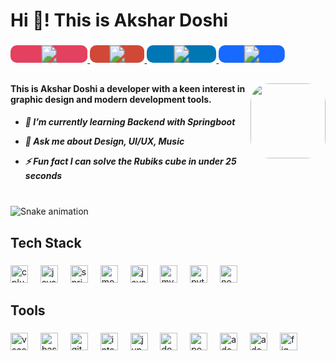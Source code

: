 <h1 align="left">Hi 👋! This is Akshar Doshi</h1>

###

<div align="left">
  <a href="https://www.instagram.com/akshardoshi09/" target="_blank">
    <svg width="123.25" height="28">
      <rect rx="10" width="123.25" height="28" fill="#E4405F"/>
      <image href="https://img.shields.io/static/v1?message=Instagram&logo=instagram&label=&color=E4405F&logoColor=white&labelColor=&style=for-the-badge" width="123.25" height="28" clip-path="url(#clip-instagram)" />
      <defs>
        <clipPath id="clip-instagram">
          <rect rx="10" width="123.25" height="28"/>
        </clipPath>
      </defs>
    </svg>
  </a>
  <a href="mailto:akshardoshi92@gmail.com" target="_blank">
    <svg width="87.25" height="28">
      <rect rx="10" width="87.25" height="28" fill="#D14836"/>
      <image href="https://img.shields.io/static/v1?message=Gmail&logo=gmail&label=&color=D14836&logoColor=white&labelColor=&style=for-the-badge" width="87.25" height="28" clip-path="url(#clip-gmail)" />
      <defs>
        <clipPath id="clip-gmail">
          <rect rx="10" width="87.25" height="28"/>
        </clipPath>
      </defs>
    </svg>
  </a>
  <a href="https://www.linkedin.com/in/akshar-doshi-551345207/" target="_blank">
    <svg width="111" height="28">
      <rect rx="10" width="111" height="28" fill="#0077B5"/>
      <image href="https://img.shields.io/static/v1?message=LinkedIn&logo=linkedin&label=&color=0077B5&logoColor=white&labelColor=&style=for-the-badge" width="111" height="28" clip-path="url(#clip-linkedin)" />
      <defs>
        <clipPath id="clip-linkedin">
          <rect rx="10" width="111" height="28"/>
        </clipPath>
      </defs>
    </svg>
  </a>
  <a href="https://www.behance.net/akshardoshi" target="_blank">
    <svg width="105.75" height="28">
      <rect rx="10" width="105.75" height="28" fill="#1769ff"/>
      <image href="https://img.shields.io/static/v1?message=Behance&logo=behance&label=&color=1769ff&logoColor=white&labelColor=&style=for-the-badge" width="105.75" height="28" clip-path="url(#clip-behance)" />
      <defs>
        <clipPath id="clip-behance">
          <rect rx="10" width="105.75" height="28"/>
        </clipPath>
      </defs>
    </svg>
  </a>
</div>

###

<h2 align="left"></h2>


###
<img align="right" height="120" width="120" style="border-radius:25%" src="images/pfp.png" />

###

<h4 align="left">This is Akshar Doshi a developer with a keen interest in graphic design and modern development tools.
<h5>

- 🌱 I’m currently learning **Backend with Springboot**

- 💬 Ask me about **Design, UI/UX, Music**

- ⚡ Fun fact **I can solve the Rubiks cube in under 25 seconds**

</h5>
</h4>

###

<br clear="both">

<img src="https://raw.githubusercontent.com/Ridiculous09/Ridiculous09/output/snake.svg" alt="Snake animation" />

###

<h2 align="left">Tech Stack</h2>

###

<div align="left">
  <img src="https://cdn.simpleicons.org/c++/00599C" height="28" alt="cplusplus logo"  />
  <img width="12" />
  <img src="https://cdn.jsdelivr.net/gh/devicons/devicon/icons/java/java-original.svg" height="28" alt="java logo"  />
  <img width="12" />
  <img src="https://cdn.jsdelivr.net/gh/devicons/devicon/icons/spring/spring-original.svg" height="28" alt="spring logo"  />
  <img width="12" />
  <img src="https://cdn.jsdelivr.net/gh/devicons/devicon/icons/mongodb/mongodb-original.svg" height="28" alt="mongodb logo"  />
  <img width="12" />
  <img src="https://cdn.simpleicons.org/javascript/F7DF1E" height="28" alt="javascript logo"  />
  <img width="12" />
  <img src="https://cdn.jsdelivr.net/gh/devicons/devicon/icons/mysql/mysql-original.svg" height="28" alt="mysql logo"  />
  <img width="12" />
  <img src="https://cdn.jsdelivr.net/gh/devicons/devicon/icons/python/python-original.svg" height="28" alt="python logo"  />
  <img width="12" />
  <img src="https://cdn.jsdelivr.net/gh/devicons/devicon/icons/nodejs/nodejs-original.svg" height="28" alt="nodejs logo"  />
</div>

###

<h2 align="left">Tools</h2>

###

<div align="left">
  <img src="https://cdn.jsdelivr.net/gh/devicons/devicon/icons/vscode/vscode-original.svg" height="28" alt="vscode logo"  />
  <img width="12" />
  <img src="https://cdn.simpleicons.org/gnubash/4EAA25" height="28" alt="bash logo"  />
  <img width="12" />
  <img src="https://cdn.simpleicons.org/git/F05032" height="28" alt="git logo"  />
  <img width="12" />
  <img src="https://cdn.jsdelivr.net/gh/devicons/devicon/icons/intellij/intellij-original.svg" height="28" alt="intellij logo"  />
  <img width="12" />
  <img src="https://cdn.jsdelivr.net/gh/devicons/devicon/icons/jupyter/jupyter-original.svg" height="28" alt="jupyter logo"  />
  <img width="12" />
  <img src="https://cdn.simpleicons.org/docker/2496ED" height="28" alt="docker logo"  />
  <img width="12" />
  <img src="https://cdn.simpleicons.org/postman/FF6C37" height="28" alt="postman logo"  />
  <img width="12" />
  <img src="https://cdn.simpleicons.org/adobephotoshop/31A8FF" height="28" alt="adobephotoshop logo"  />
  <img width="12" />
  <img src="https://cdn.simpleicons.org/adobeillustrator/FF9A00" height="28" alt="adobeillustrator logo"  />
  <img width="12" />
  <img src="https://skillicons.dev/icons?i=figma" height="28" alt="figma logo"  />
</div>

###